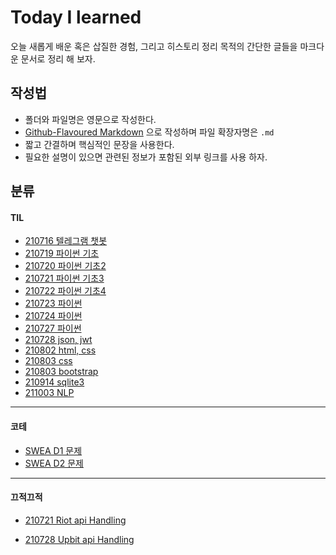 # Today I learned

오늘 새롭게 배운 혹은 삽질한 경험, 그리고 히스토리 정리 목적의 간단한 글들을 마크다운 문서로 정리 해 보자.

## 작성법

- 폴더와 파일명은 영문으로 작성한다.
- [Github-Flavoured Markdown](https://guides.github.com/features/mastering-markdown/) 으로 작성하며 파일 확장자명은 `.md`
- 짧고 간결하며 핵심적인 문장을 사용한다.
- 필요한 설명이 있으면 관련된 정보가 포함된 외부 링크를 사용 하자.

## 분류

#### TIL

- [210716 텔레그램 챗봇](https://github.com/IHATEMATHEMATICS/TIL/blob/master/0716/My_Chatbot_Telegram.md)
- [210719 파이썬 기초](https://github.com/IHATEMATHEMATICS/TIL/blob/master/0719/TIL.md)
- [210720 파이썬 기초2](https://github.com/IHATEMATHEMATICS/TIL/blob/master/0720/TIL.md) 
- [210721 파이썬 기초3](https://github.com/Mingdoo/TIL/blob/master/0721/TIL.md)
- [210722 파이썬 기초4](https://github.com/Mingdoo/TIL/blob/master/0722/TIL.md)
- [210723 파이썬](https://github.com/Mingdoo/TIL/blob/master/0723/TIL.md)
- [210724 파이썬](https://github.com/Mingdoo/TIL/blob/master/0724/TIL.md)
- [210727 파이썬](https://github.com/Mingdoo/TIL/blob/master/0727/TIL.md)
- [210728 json, jwt](https://github.com/Mingdoo/TIL/blob/master/0728/TIL.md)
- [210802 html, css](https://github.com/Mingdoo/TIL/blob/master/0802/TIL.md)
- [210803 css](https://github.com/Mingdoo/TIL/blob/master/0803/TIL.md)
- [210803 bootstrap](https://github.com/Mingdoo/TIL/blob/master/0805/TIL.md)
- [210914 sqlite3](https://github.com/Mingdoo/TIL/blob/master/0914/TIL.md)
- [211003 NLP](https://github.com/Mingdoo/TIL/blob/master/1003/TIL.md)

---

#### 코테

- [SWEA D1 문제](https://github.com/Mingdoo/TIL/blob/master/coding_test/D1.md)
- [SWEA D2 문제](https://github.com/Mingdoo/TIL/blob/master/coding_test/D2.md)

---

#### 끄적끄적

- [210721 Riot api Handling](https://github.com/Mingdoo/TIL/blob/master/0721/riot_api_test/riot_api_handling.md)

- [210728 Upbit api Handling](https://github.com/Mingdoo/TIL/blob/master/0728/upbitapi.md)

